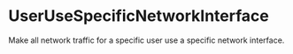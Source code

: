 # UserUseSpecificNetworkInterface
Make all network traffic for a specific user use a specific network interface.
